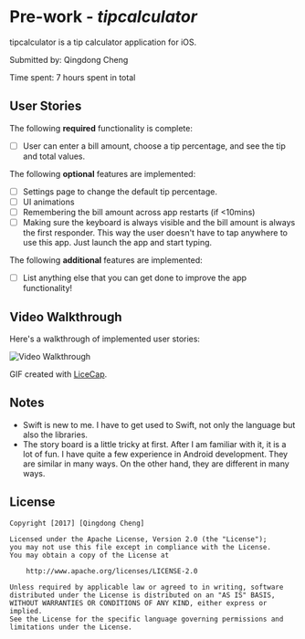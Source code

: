 # Pre-work - *tipcalculator*

tipcalculator is a tip calculator application for iOS.

Submitted by: Qingdong Cheng

Time spent: 7 hours spent in total

## User Stories

The following **required** functionality is complete:

* [ ] User can enter a bill amount, choose a tip percentage, and see the tip and total values.

The following **optional** features are implemented:
* [ ] Settings page to change the default tip percentage.
* [ ] UI animations
* [ ] Remembering the bill amount across app restarts (if <10mins)
* [ ] Making sure the keyboard is always visible and the bill amount is always the first responder. This way the user doesn't have to tap anywhere to use this app. Just launch the app and start typing.

The following **additional** features are implemented:

- [ ] List anything else that you can get done to improve the app functionality!

## Video Walkthrough 

Here's a walkthrough of implemented user stories:

<img src='https://imgur.com/EZ3t9Lv' title='Video Walkthrough' width='' alt='Video Walkthrough' />

GIF created with [LiceCap](http://www.cockos.com/licecap/).

## Notes

* Swift is new to me. I have to get used to Swift, not only the language but also the libraries.
* The story board is a little tricky at first. After I am familiar with it, it is a lot of fun. I have quite a few experience in Android development. They are similar in many ways. On the other hand, they are different in many ways.

## License

    Copyright [2017] [Qingdong Cheng]

    Licensed under the Apache License, Version 2.0 (the "License");
    you may not use this file except in compliance with the License.
    You may obtain a copy of the License at

        http://www.apache.org/licenses/LICENSE-2.0

    Unless required by applicable law or agreed to in writing, software
    distributed under the License is distributed on an "AS IS" BASIS,
    WITHOUT WARRANTIES OR CONDITIONS OF ANY KIND, either express or implied.
    See the License for the specific language governing permissions and
    limitations under the License.
